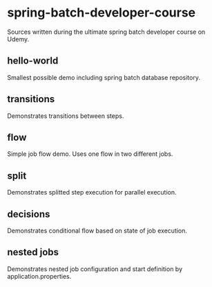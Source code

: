 # spring-batch-developer-course
Sources written during the ultimate spring batch developer course on Udemy.

## hello-world
Smallest possible demo including spring batch database repository.

## transitions
Demonstrates transitions between steps.

## flow
Simple job flow demo. Uses one flow in two different jobs.

## split
Demonstrates splitted step execution for parallel execution.

## decisions
Demonstrates conditional flow based on state of job execution.

## nested jobs
Demonstrates nested job configuration and start definition by application.properties.





